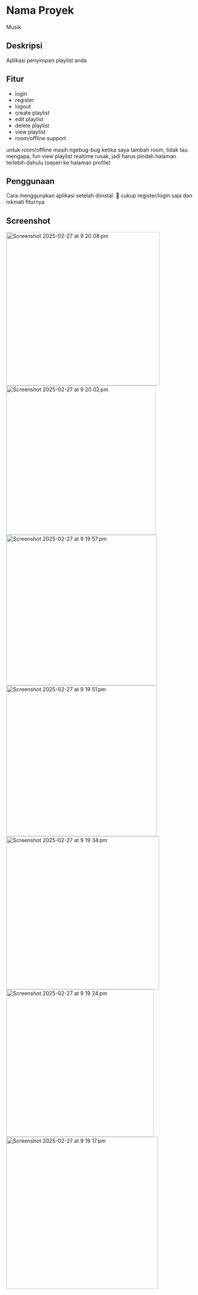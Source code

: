 # Nama Proyek
Musik

## Deskripsi
Aplikasi penyimpan playlist anda

## Fitur
- login
- register
- logout
- create playlist
- edit playlist
- delete playlist
- view playlist
- room/offline support

untuk room/offline masih ngebug-bug
ketika saya tambah room, tidak tau mengapa, fun view playlist realtime rusak, jadi harus pindah halaman terlebih dahulu (seperi ke halaman profile)

## Penggunaan
Cara menggunakan aplikasi setelah diinstal. 🔧
cukup register/login saja dan nikmati fiturnya

## Screenshot
<img width="410" alt="Screenshot 2025-02-27 at 9 20 08 pm" src="https://github.com/user-attachments/assets/e960d001-d142-485a-883e-9487b2497bbb" />
<img width="399" alt="Screenshot 2025-02-27 at 9 20 02 pm" src="https://github.com/user-attachments/assets/e879a0b3-464e-404f-990c-07b975680600" />
<img width="402" alt="Screenshot 2025-02-27 at 9 19 57 pm" src="https://github.com/user-attachments/assets/648f0b02-a3ab-4a56-98ff-248523e690a6" />
<img width="403" alt="Screenshot 2025-02-27 at 9 19 51 pm" src="https://github.com/user-attachments/assets/e1135f89-1de5-4ff7-affa-8a14e121052b" />
<img width="409" alt="Screenshot 2025-02-27 at 9 19 34 pm" src="https://github.com/user-attachments/assets/3626ca5f-0d5e-42e4-8568-e2263b304109" />
<img width="394" alt="Screenshot 2025-02-27 at 9 19 24 pm" src="https://github.com/user-attachments/assets/38311130-66ec-4390-8f97-b1f2707116d4" />
<img width="406" alt="Screenshot 2025-02-27 at 9 19 17 pm" src="https://github.com/user-attachments/assets/772205bd-98a1-4054-9c93-3d6ee11eed94" />

